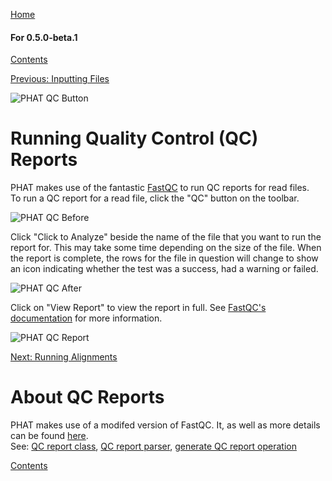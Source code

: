 [Home](https://chgibb.github.io/PHATDocs/)

#### For 0.5.0-beta.1
[Contents](https://chgibb.github.io/PHATDocs/docs/releases/0.5.0-beta.1/home)

[Previous: Inputting Files](https://chgibb.github.io/PHATDocs/docs/releases/0.5.0-beta.1/inputtingFiles)

![PHAT QC Button](https://chgibb.github.io//PHATDocs/docs/releases/0.5.0-beta.1/QCButton.png)

# Running Quality Control (QC) Reports
PHAT makes use of the fantastic [FastQC](https://www.bioinformatics.babraham.ac.uk/projects/fastqc/) to run QC reports for read files.  
To run a QC report for a read file, click the "QC" button on the toolbar.

![PHAT QC Before](https://chgibb.github.io//PHATDocs/docs/releases/0.5.0-beta.1/preQC.png)

Click "Click to Analyze" beside the name of the file that you want to run the report for. This may take some time depending on the size of the file. When the report is complete, the rows for the file in question will change to show an icon indicating whether the test was a success, had a warning or failed.

![PHAT QC After](https://chgibb.github.io//PHATDocs/docs/releases/0.5.0-beta.1/postQC.png)

Click on "View Report" to view the report in full. See [FastQC's documentation](https://www.bioinformatics.babraham.ac.uk/projects/fastqc/Help/) for more information.

![PHAT QC Report](https://chgibb.github.io//PHATDocs/docs/releases/0.5.0-beta.1/QCReport.png)

[Next: Running Alignments](https://chgibb.github.io/PHATDocs/docs/releases/0.5.0-beta.1/runningAlignments)

# About QC Reports
PHAT makes use of a modifed version of FastQC. It, as well as more details can be found [here](https://github.com/chgibb/FastQC0.11.5).  
See: [QC report class](https://github.com/chgibb/PHAT/blob/0.5.0-beta.1/src/req/QCData.ts), [QC report parser](https://github.com/chgibb/PHAT/blob/0.5.0-beta.1/QCReportSummary.ts), [generate QC report operation](https://github.com/chgibb/PHAT/blob/0.5.0-beta.1/src/req/operations/GenerateQCReport.ts)


[Contents](https://chgibb.github.io/PHATDocs/docs/releases/0.5.0-beta.1/home)

